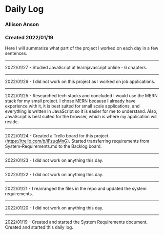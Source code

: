 # Daily Log 
### Allison Anson 
### Created 2022/01/19

Here I will summarize what part of the project I worked on each day in a few sentences. 

--- 
2022/01/27 - Studied JavaScript at learnjavascript.online - 6 chapters. 

---
2022/01/26 - I did not work on this project as I worked on job applications. 

---
2022/01/25 - Researched tech stacks and concluded I would use the MERN stack for my small project. I chose MERN because I already have experience with it, it is best suited for small scale applications, and everything is written in JavaScript so it is easier for me to understand. Also, JavaScript is best suited for the browser, which is where my application will reside. 

---
2022/01/24 - Created a Trello board for this project (https://trello.com/b/iFzuqMnG). Started transferring requirements from System-Requirements.md to the Backlog board. 

--- 
2022/01/23 - I did not work on anything this day. 

---
2022/01/22 - I did not work on anything this day. 

---
2022/01/21 - I rearranged the files in the repo and updated the system requirements. 

---
2022/01/20 - I did not work on anything this day. 

--- 
2022/01/19 - Created and started the System Requirements document. Created and started this daily log. 
